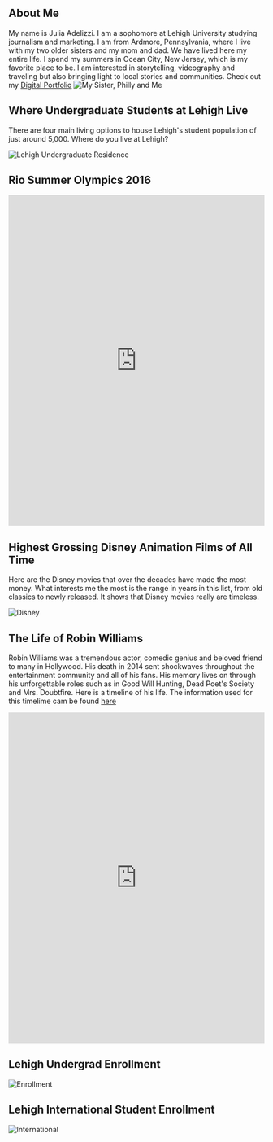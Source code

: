 ## About Me
My name is Julia Adelizzi. I am a sophomore at Lehigh University studying journalism and marketing. I am from Ardmore, Pennsylvania, where I live with my two older sisters and my mom and dad. We have lived here my entire life. I spend my summers in Ocean City, New Jersey, which is my favorite place to be. I am interested in storytelling, videography and traveling but also bringing light to local stories and communities. 
Check out my [Digital Portfolio](https://juliaadelizzi.tumblr.com/)
![My Sister, Philly and Me](https://github.com/Julia-Adelizzi/Julia-Adelizzi.github.io/blob/master/unnamed.jpg?raw=true)

## Where Undergraduate Students at Lehigh Live
There are four main living options to house Lehigh's student population of just around 5,000. Where do you live at Lehigh?

![Lehigh Undergraduate Residence](https://github.com/Julia-Adelizzi/Julia-Adelizzi.github.io/blob/master/Residence.png?raw=true)



## Rio Summer Olympics 2016
<iframe src='https://cdn.knightlab.com/libs/timeline3/latest/embed/index.html?source=1lRhyQ-vOuX64APya_GisgFJm6GIupEK_2lmAzZ1hD40&font=Default&lang=en&initial_zoom=2&height=650' width='100%' height='650' webkitallowfullscreen mozallowfullscreen allowfullscreen frameborder='0'></iframe>



## Highest Grossing Disney Animation Films of All Time
Here are the Disney movies that over the decades have made the most money. What interests me the most is the range in years in this list, from old classics to newly released. It shows that Disney movies really are timeless. 

![Disney](https://github.com/Julia-Adelizzi/Julia-Adelizzi.github.io/blob/master/Disney.png?raw=true)


## The Life of Robin Williams
Robin Williams was a tremendous actor, comedic genius and beloved friend to many in Hollywood. His death in 2014 sent shockwaves throughout the entertainment community and all of his fans. His memory lives on through his unforgettable roles such as in Good Will Hunting, Dead Poet's Society and Mrs. Doubtfire. Here is a timeline of his life. The information used for this timelime cam be found [here](https://www.thefamouspeople.com/profiles/robin-mclaurim-williams-2733.php)
<iframe src='https://cdn.knightlab.com/libs/timeline3/latest/embed/index.html?source=1wmVgxfPALKJbDhtam0sT4-8TYlFWzvOWFDpstj10IgM&font=Default&lang=en&initial_zoom=2&height=650' width='100%' height='650' webkitallowfullscreen mozallowfullscreen allowfullscreen frameborder='0'></iframe>


## Lehigh Undergrad Enrollment
![Enrollment](https://github.com/Julia-Adelizzi/Julia-Adelizzi.github.io/blob/master/Undergraduate_Enrollment_Over_the_Past_10_Years_Arts_&_Sciences_Business_Engineering_chartbuilder.png?raw=true)


## Lehigh International Student Enrollment
![International](https://github.com/Julia-Adelizzi/Julia-Adelizzi.github.io/blob/master/Undergraduate_International_Student_Enrollment_Over_the_Past_10_Years_International_Students_Enrollment_chartbuilder.png?raw=true)
